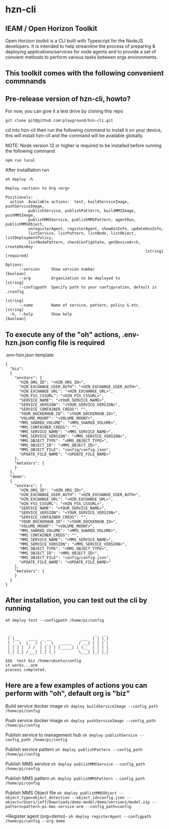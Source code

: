 # hzn-cli 

## IEAM / Open Horizon Toolkit
Open Horizon toolkit is a CLI built with Typescript for the NodeJS developers.  It is intended to help streamline the process of preparing & deploying applications/services for node agents and to provide a set of convient methods to perform various tasks between orgs environments. 

## This toolkit comes with the following convenient commnands


## Pre-release version of hzn-cli, howto?

For now, you can give it a test drive by cloning this repo

```git clone git@github.com:playground/hzn-cli.git```

cd into hzn-cli then run the following command to install it on your device, this will install hzn-cli and the command will be available globally.

NOTE:  Node version 12 or higher is required to be installed before running the following command

```npm run local```

After installlation run

```oh deploy -h```
```
Deploy <action> to Org <org>

Positionals:
  action  Available actions:  test, buildServiceImage, pushServiceImage,
          publishService, publishPatterrn, buildMMSImage, pushMMSImage,
          publishMMSService, publishMMSPattern, agentRun, publishMMSObject,
          unregisterAgent, registerAgent, showHznInfo, updateHznInfo,
          listService, listPattern, listNode, listObject, listDeploymentPolicy,
          listNodePattern, checkConfigState, getDeviceArch, createHznKey
                                                             [string] [required]

Options:
      --version     Show version number                                [boolean]
      --org         Organization to be deployed to                      [string]
      --configpath  Specify path to your configuration, default is ./config
                                                                        [string]
      --name        Name of service, pattern, policy & etc.             [string]
  -h, --help        Show help                                          [boolean]
```

## To execute any of the "oh" actions, .env-hzn.json config file is required

.env-hzn.json template
```
{
  "biz": 
  {
    "envVars": {
      "HZN_ORG_ID": "<HZN_ORG_ID>",
      "HZN_EXCHANGE_USER_AUTH": "<HZN_EXCHANGE_USER_AUTH>",
      "HZN_EXCHANGE_URL": "<HZN_EXCHANGE_URL>",
      "HZN_FSS_CSSURL": "<HZN_FSS_CSSURL>",  
      "SERVICE_NAME": "<YOUR_SERVICE_NAME>",
      "SERVICE_VERSION": "<YOUR_SERVICE_VERSION>",
      "SERVICE_CONTAINER_CREDS": "",
      "YOUR_DOCKERHUB_ID": "<YOUR_DOCKERHUB_ID>",
      "VOLUME_MOUNT": "<VOLUME_MOUNT>",
      "MMS_SHARED_VOLUME": "<MMS_SHARED_VOLUME>",
      "MMS_CONTAINER_CREDS": "",
      "MMS_SERVICE_NAME": "<MMS_SERVICE_NAME>",
      "MMS_SERVICE_VERSION": "<MMS_SERVICE_VERSION>",
      "MMS_OBJECT_TYPE": "<MMS_OBJECT_TYPE>",
      "MMS_OBJECT_ID": "<MMS_OBJECT_ID>",
      "MMS_OBJECT_FILE": "config/config.json",
      "UPDATE_FILE_NAME": "<UPDATE_FILE_NAME>"  
    },
    "metaVars": {
    }
  },
  "demo": 
  {
    "envVars": {
      "HZN_ORG_ID": "<HZN_ORG_ID>",
      "HZN_EXCHANGE_USER_AUTH": "<HZN_EXCHANGE_USER_AUTH>",
      "HZN_EXCHANGE_URL": "<HZN_EXCHANGE_URL>",
      "HZN_FSS_CSSURL": "<HZN_FSS_CSSURL>",  
      "SERVICE_NAME": "<YOUR_SERVICE_NAME>",
      "SERVICE_VERSION": "<YOUR_SERVICE_VERSION>",
      "SERVICE_CONTAINER_CREDS": "",
      "YOUR_DOCKERHUB_ID": "<YOUR_DOCKERHUB_ID>",
      "VOLUME_MOUNT": "<VOLUME_MOUNT>",
      "MMS_SHARED_VOLUME": "<MMS_SHARED_VOLUME>",
      "MMS_CONTAINER_CREDS": "",
      "MMS_SERVICE_NAME": "<MMS_SERVICE_NAME>",
      "MMS_SERVICE_VERSION": "<MMS_SERVICE_VERSION>",
      "MMS_OBJECT_TYPE": "<MMS_OBJECT_TYPE>",
      "MMS_OBJECT_ID": "<MMS_OBJECT_ID>",
      "MMS_OBJECT_FILE": "config/config.json",
      "UPDATE_FILE_NAME": "<UPDATE_FILE_NAME>"  
    },
    "metaVars": {
    }
  }
}
```

## After installation, you can test out the cli by running

```oh deploy test --configpath /home/pi/config```
```

  _                                    _   _ 
 | |__    ____  _ __             ___  | | (_)
 | '_ \  |_  / | '_ \   _____   / __| | | | |
 | | | |  / /  | | | | |_____| | (__  | | | |
 |_| |_| /___| |_| |_|          \___| |_| |_|
                                             
$$$  test biz /home/ubuntu/config 
it works...arm
process completed.
```

## Here are a few examples of actions you can perform with "oh", default org is "biz"

Build service docker image
```oh deploy buildServiceImage --config_path /home/pi/config```

Push service docker image
```oh deploy pushServiceImage --config_path /home/pi/config```

Publish service to management hub
```oh deploy publishService --config_path /home/pi/config```

Publish service pattern
```oh deploy publishPattern --config_path /home/pi/config```

Publish MMS service
```oh deploy publishMMSService --config_path /home/pi/config```

Publish MMS pattern
```oh deploy publishMMSPattern --config_path /home/pi/config```

Publish MMS Object file
```oh deploy publishMMSObject --object_type=object_detection --object_id=config.json --object=/Users/jeff/Downloads/demo-model/demo/version1/model.zip --pattern=pattern-pi-mms-service-arm --config_path=config```

*Register agent (org=demo)- 
```oh deploy registerAgent --configpath /home/pi/config --org demo```